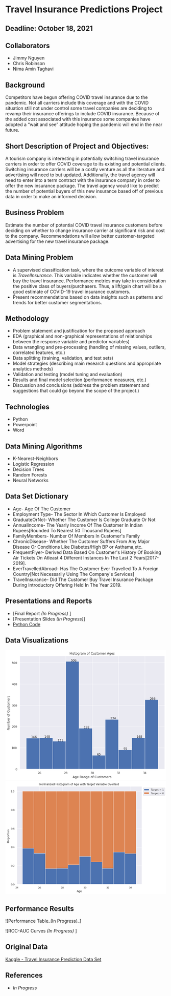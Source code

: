 # Travel Insurance Predictions Project


## Deadline: October 18, 2021

## Collaborators
- Jimmy Nguyen
- Chris Robinson
- Nima Amin Taghavi


## Background 

Competitors have begun offering COVID travel insurance due to the pandemic. Not all carriers include this coverage and with the COVID situation still not under control some travel companies are deciding to revamp their insurance offerings to include COVID insurance. Because of the added cost associated with this insurance some companies have adopted a “wait and see” attitude hoping the pandemic will end in the near future.

## Short Description of Project and Objectives: 

A tourism company is interesting in potentially switching travel insurance carriers in order to offer COVID coverage to its existing and potential 
clients. Switching insurance carriers will be a costly venture as all the literature and advertising will need to but updated. Additionally, the travel agency will need to enter into a term contract with the insurance company in order to offer the new insurance package. The travel agency would like to predict the number of potential buyers of this new insurance based off of previous data in order to make an informed decision. 


## Business Problem 

Estimate the number of potential COVID travel insurance customers before deciding on whether to change insurance carrier at significant risk and cost to the company. Recommendations will allow better customer-targeted advertising for the new travel insurance package.


## Data Mining Problem 

- A supervised classification task, where the outcome variable of interest is _TravelInsurance_. This variable indicates whether the customer will buy the travel insurance. Performance metrics may take in consideration the positive class of buyers/purchasers. Thus, a lift/gain chart will be a good estimate of COVID-19 travel insurance customers. 
- Present recommendations based on data insights such as patterns and trends for better customer segmentations.


## Methodology

- Problem statement and justification for the proposed approach
- EDA (graphical and non-graphical representations of relationships between the response variable and predictor variables)
- Data wrangling and pre-processing (handling of missing values, outliers, correlated features, etc.)
- Data splitting (training, validation, and test sets)
- Model strategies (describing main research questions and appropriate analytics methods)
- Validation and testing (model tuning and evaluation)
- Results and final model selection (performance measures, etc.)
- Discussion and conclusions (address the problem statement and suggestions that could go beyond the scope of the project.)

## Technologies
- Python
- Powerpoint
- Word


## Data Mining Algorithms
- K-Nearest-Neighbors
- Logistic Regression
- Decision Trees
- Random Forests
- Neural Networks


## Data Set Dictionary

- Age- Age Of The Customer
- Employment Type- The Sector In Which Customer Is Employed
- GraduateOrNot- Whether The Customer Is College Graduate Or Not
- AnnualIncome- The Yearly Income Of The Customer In Indian Rupees[Rounded To Nearest 50 Thousand Rupees]
- FamilyMembers- Number Of Members In Customer's Family
- ChronicDisease- Whether The Customer Suffers From Any Major Disease Or Conditions Like Diabetes/High BP or Asthama,etc.
- FrequentFlyer- Derived Data Based On Customer's History Of Booking Air Tickets On Atleast 4 Different Instances In The Last 2 Years[2017-2019].
- EverTravelledAbroad- Has The Customer Ever Travelled To A Foreign Country[Not Necessarily Using The Company's Services]
- TravelInsurance- Did The Customer Buy Travel Insurance Package During Introductory Offering Held In The Year 2019.


## Presentations and Reports
* [Final Report _(In Progress)_ ]
* [Presentation Slides _(In Progress)_]
* [Python Code](https://github.com/jimmy-nguyen-cal/Travel-Insurance-Predictions-/blob/main/Code/Python/Final%20Project%20-%20Travel%20Insurance%20Predictions%20Team%207.ipynb)


## Data Visualizations
![Age Groups](https://github.com/jimmy-nguyen-cal/Travel-Insurance-Predictions-/blob/main/Data%20Visuals/Age_Histogram.png)
![Proportions of Travel Insurance Buyers by Age](https://github.com/jimmy-nguyen-cal/Travel-Insurance-Predictions-/blob/main/Data%20Visuals/Proportions%20of%20Buyers%20by%20Age.png)




## Performance Results

![Performance  Table_(In Progress)_]

![ROC-AUC Curves _(In Progress)_ ]


## Original Data 
[Kaggle - Travel Insurance Prediction Data Set](https://www.kaggle.com/tejashvi14/travel-insurance-prediction-data)

## References

- _In Progress_


